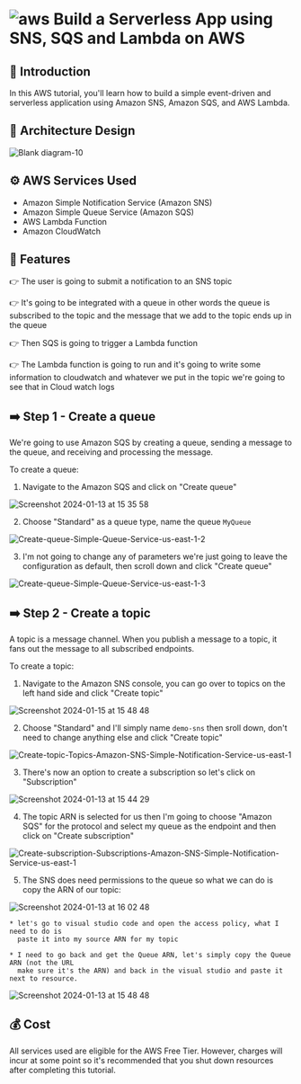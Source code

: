# ![aws](https://github.com/julien-muke/Search-Engine-Website-using-AWS/assets/110755734/01cd6124-8014-4baa-a5fe-bd227844d263)     Build a Serverless App using SNS, SQS and Lambda on AWS


## 🤖 Introduction

In this AWS tutorial, you'll learn how to build a simple event-driven and serverless application using Amazon SNS, Amazon SQS, and AWS Lambda. 


## 📐 Architecture Design


![Blank diagram-10](https://github.com/julien-muke/aws-serverless-app-with-sns-sqs/assets/110755734/a79f6fd4-7451-4ac6-bf7c-89d9c161f8c6)



## ⚙️ AWS Services Used

* Amazon Simple Notification Service (Amazon SNS)
* Amazon Simple Queue Service (Amazon SQS)
* AWS Lambda Function
* Amazon CloudWatch


## 🔋 Features



👉 The user is going to submit a notification to an SNS topic

👉 It's going to be integrated with a queue in other words the queue is subscribed to the topic and the message that we add to the topic ends up in the queue

👉 Then SQS is going to trigger a Lambda function

👉 The Lambda function is going to run and it's going to write some information to cloudwatch and whatever we put in the topic we're going to see that in Cloud watch logs



## ➡️ Step 1 - Create a queue

We're going to use Amazon SQS by creating a queue, sending a message to the queue, and receiving and processing the message.

To create a queue:

1. Navigate to the Amazon SQS and click on "Create queue"


![Screenshot 2024-01-13 at 15 35 58](https://github.com/julien-muke/aws-serverless-app-with-sns-sqs/assets/110755734/39fb87ba-eaaa-42ab-8ad1-730d788b7d2d)



2. Choose "Standard" as a queue type, name the queue `MyQueue`

![Create-queue-Simple-Queue-Service-us-east-1-2](https://github.com/julien-muke/aws-serverless-app-with-sns-sqs/assets/110755734/3d092a96-c702-477a-84f0-e4f4e4c8c5e6)


3. I'm not going to change any of parameters we're just going to leave the configuration as default, then scroll down and click "Create queue"


![Create-queue-Simple-Queue-Service-us-east-1-3](https://github.com/julien-muke/aws-serverless-app-with-sns-sqs/assets/110755734/fba08c7f-3ea7-4e66-bfe1-d88f27a0b3a6)


## ➡️ Step 2 - Create a topic


A topic is a message channel. When you publish a message to a topic, it fans out the message to all subscribed endpoints.

To create a topic:

1. Navigate to the Amazon SNS console, you can go over to topics on the left hand side and click "Create topic"


![Screenshot 2024-01-15 at 15 48 48](https://github.com/julien-muke/aws-serverless-app-with-sns-sqs/assets/110755734/5bd22ed2-5f16-4eed-a336-d9f86c10e8a8)


2. Choose "Standard" and I'll simply name `demo-sns` then sroll down, don't need to change anything else and click "Create topic"

![Create-topic-Topics-Amazon-SNS-Simple-Notification-Service-us-east-1](https://github.com/julien-muke/aws-serverless-app-with-sns-sqs/assets/110755734/b88d8b99-01b6-4511-adb5-d4f59aeaa5a4)


3. There's now an option to create a subscription so let's click on "Subscription"


![Screenshot 2024-01-13 at 15 44 29](https://github.com/julien-muke/aws-serverless-app-with-sns-sqs/assets/110755734/baaad3fb-89f6-4595-b979-2228e8351dbf)


4. The topic ARN is selected for us then I'm going to choose "Amazon SQS" for the protocol and select my queue as the endpoint and then click on "Create subscription"


![Create-subscription-Subscriptions-Amazon-SNS-Simple-Notification-Service-us-east-1](https://github.com/julien-muke/aws-serverless-app-with-sns-sqs/assets/110755734/b7f13dcd-5d6a-4aca-8caa-b71a4caa69d1)


5. The SNS does need permissions to the queue so what we can do is copy the ARN of our topic:


![Screenshot 2024-01-13 at 16 02 48](https://github.com/julien-muke/aws-serverless-app-with-sns-sqs/assets/110755734/21a224f9-9477-45e7-91a6-b1a714c74a1c)


    * let's go to visual studio code and open the access policy, what I need to do is
      paste it into my source ARN for my topic
      
    * I need to go back and get the Queue ARN, let's simply copy the Queue ARN (not the URL
      make sure it's the ARN) and back in the visual studio and paste it next to resource.



![Screenshot 2024-01-13 at 15 48 48](https://github.com/julien-muke/aws-serverless-app-with-sns-sqs/assets/110755734/6d63ef38-e2d4-41ab-be5a-92718773866d)









## 💰 Cost

All services used are eligible for the AWS Free Tier. However, charges will incur at some point so it's recommended that you shut down resources after completing this tutorial.